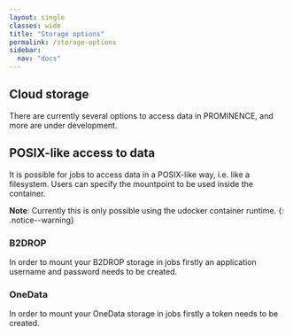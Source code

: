 ```yaml
---
layout: single
classes: wide
title: "Storage options"
permalink: /storage-options
sidebar:
  nav: "docs"
---
```


## Cloud storage
There are currently several options to access data in PROMINENCE, and more are under development.

## POSIX-like access to data
It is possible for jobs to access data in a POSIX-like way, i.e. like a filesystem. Users can specify the mountpoint to be used inside the container.

**Note**: Currently this is only possible using the udocker container runtime.
{: .notice--warning}

### B2DROP
In order to mount your B2DROP storage in jobs firstly an application username and password needs to be created.

### OneData
In order to mount your OneData storage in jobs firstly a token needs to be created.

